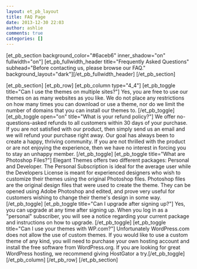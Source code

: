 ```yaml
---
layout: et_pb_layout
title: FAQ Page
date: 2013-12-30 22:03
author: ashlie
comments: true
categories: []
---
```


[et_pb_section background_color="#6aceb6" inner_shadow="on" fullwidth="on"]
[et_pb_fullwidth_header title="Frequently Asked Questions" subhead="Before contacting us, please browse our FAQ." background_layout="dark"][/et_pb_fullwidth_header]
[/et_pb_section]

[et_pb_section]
[et_pb_row]
[et_pb_column type="4_4"]
[et_pb_toggle title="Can I use the themes on multiple sites?"]
Yes, you are free to use our themes on as many websites as you like. We do not place any restrictions on how many times you can download or use a theme, nor do we limit the number of domains that you can install our themes to.
[/et_pb_toggle]
[et_pb_toggle open="on" title="What is your refund policy?"]
We offer no-questions-asked refunds to all customers within 30 days of your purchase. If you are not satisfied with our product, then simply send us an email and we will refund your purchase right away. Our goal has always been to create a happy, thriving community. If you are not thrilled with the product or are not enjoying the experience, then we have no interest in forcing you to stay an unhappy member.
[/et_pb_toggle]
[et_pb_toggle title="What are Photoshop Files?"]
Elegant Themes offers two different packages: Personal and Developer. The Personal Subscription is ideal for the average user while the Developers License is meant for experienced designers who wish to customize their themes using the original Photoshop files. Photoshop files are the original design files that were used to create the theme. They can be opened using Adobe Photoshop and edited, and prove very useful for customers wishing to change their theme's design in some way.
[/et_pb_toggle]
[et_pb_toggle title="Can I upgrade after signing up?"]
Yes, you can upgrade at any time after signing up. When you log in as a "personal" subscriber, you will see a notice regarding your current package and instructions on how to upgrade.
[/et_pb_toggle]
[et_pb_toggle title="Can I use your themes with WP.com?"]
Unfortunately WordPress.com does not allow the use of custom themes. If you would like to use a custom theme of any kind, you will need to purchase your own hosting account and install the free software from WordPress.org. If you are looking for great WordPress hosting, we recommend giving HostGator a try.[/et_pb_toggle]
[/et_pb_column]
[/et_pb_row]
[/et_pb_section]
